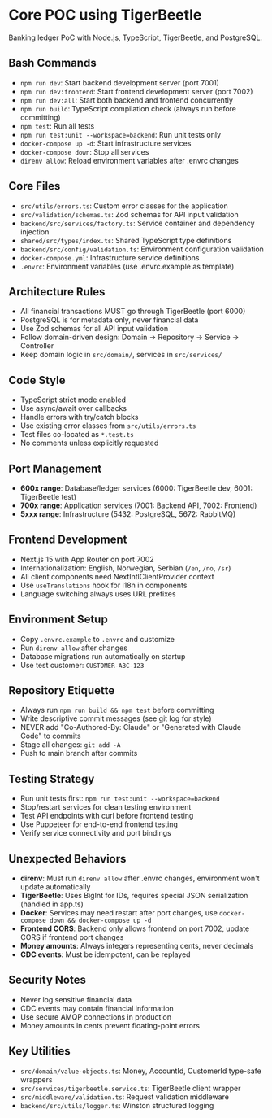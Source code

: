 # Core POC using TigerBeetle

Banking ledger PoC with Node.js, TypeScript, TigerBeetle, and PostgreSQL.

## Bash Commands
- `npm run dev`: Start backend development server (port 7001)
- `npm run dev:frontend`: Start frontend development server (port 7002)
- `npm run dev:all`: Start both backend and frontend concurrently
- `npm run build`: TypeScript compilation check (always run before committing)
- `npm test`: Run all tests
- `npm run test:unit --workspace=backend`: Run unit tests only
- `docker-compose up -d`: Start infrastructure services
- `docker-compose down`: Stop all services
- `direnv allow`: Reload environment variables after .envrc changes

## Core Files
- `src/utils/errors.ts`: Custom error classes for the application
- `src/validation/schemas.ts`: Zod schemas for API input validation
- `backend/src/services/factory.ts`: Service container and dependency injection
- `shared/src/types/index.ts`: Shared TypeScript type definitions
- `backend/src/config/validation.ts`: Environment configuration validation
- `docker-compose.yml`: Infrastructure service definitions
- `.envrc`: Environment variables (use .envrc.example as template)

## Architecture Rules
- All financial transactions MUST go through TigerBeetle (port 6000)
- PostgreSQL is for metadata only, never financial data
- Use Zod schemas for all API input validation
- Follow domain-driven design: Domain → Repository → Service → Controller
- Keep domain logic in `src/domain/`, services in `src/services/`

## Code Style
- TypeScript strict mode enabled
- Use async/await over callbacks
- Handle errors with try/catch blocks
- Use existing error classes from `src/utils/errors.ts`
- Test files co-located as `*.test.ts`
- No comments unless explicitly requested

## Port Management
- **600x range**: Database/ledger services (6000: TigerBeetle dev, 6001: TigerBeetle test)
- **700x range**: Application services (7001: Backend API, 7002: Frontend)
- **5xxx range**: Infrastructure (5432: PostgreSQL, 5672: RabbitMQ)

## Frontend Development
- Next.js 15 with App Router on port 7002
- Internationalization: English, Norwegian, Serbian (`/en`, `/no`, `/sr`)
- All client components need NextIntlClientProvider context
- Use `useTranslations` hook for i18n in components
- Language switching always uses URL prefixes

## Environment Setup
- Copy `.envrc.example` to `.envrc` and customize
- Run `direnv allow` after changes
- Database migrations run automatically on startup
- Use test customer: `CUSTOMER-ABC-123`

## Repository Etiquette
- Always run `npm run build && npm test` before committing
- Write descriptive commit messages (see git log for style)
- NEVER add "Co-Authored-By: Claude" or "Generated with Claude Code" to commits
- Stage all changes: `git add -A`
- Push to main branch after commits

## Testing Strategy
- Run unit tests first: `npm run test:unit --workspace=backend`
- Stop/restart services for clean testing environment
- Test API endpoints with curl before frontend testing
- Use Puppeteer for end-to-end frontend testing
- Verify service connectivity and port bindings

## Unexpected Behaviors
- **direnv**: Must run `direnv allow` after .envrc changes, environment won't update automatically
- **TigerBeetle**: Uses BigInt for IDs, requires special JSON serialization (handled in app.ts)
- **Docker**: Services may need restart after port changes, use `docker-compose down && docker-compose up -d`
- **Frontend CORS**: Backend only allows frontend on port 7002, update CORS if frontend port changes
- **Money amounts**: Always integers representing cents, never decimals
- **CDC events**: Must be idempotent, can be replayed

## Security Notes
- Never log sensitive financial data
- CDC events may contain financial information
- Use secure AMQP connections in production
- Money amounts in cents prevent floating-point errors

## Key Utilities
- `src/domain/value-objects.ts`: Money, AccountId, CustomerId type-safe wrappers
- `src/services/tigerbeetle.service.ts`: TigerBeetle client wrapper
- `src/middleware/validation.ts`: Request validation middleware
- `backend/src/utils/logger.ts`: Winston structured logging